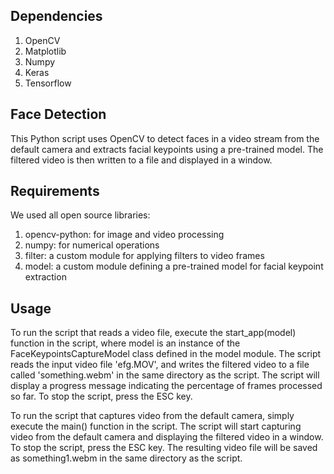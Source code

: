 
## Dependencies
1. OpenCV
2. Matplotlib
3. Numpy
4. Keras
5. Tensorflow

## Face Detection 

This Python script uses OpenCV to detect faces in a video stream from the default camera and extracts facial keypoints using a pre-trained model. The filtered video is then written to a file and displayed in a window.

## Requirements
We used all open source libraries: 
1. opencv-python: for image and video processing
2. numpy: for numerical operations
3. filter: a custom module for applying filters to video frames
4. model: a custom module defining a pre-trained model for facial keypoint extraction

## Usage

To run the script that reads a video file, execute the start_app(model) function in the script, where model is an instance of the FaceKeypointsCaptureModel class defined in the model module. The script reads the input video file 'efg.MOV', and writes the filtered video to a file called 'something.webm' in the same directory as the script. The script will display a progress message indicating the percentage of frames processed so far. To stop the script, press the ESC key.

To run the script that captures video from the default camera, simply execute the main() function in the script. The script will start capturing video from the default camera and displaying the filtered video in a window. To stop the script, press the ESC key. The resulting video file will be saved as something1.webm in the same directory as the script.
